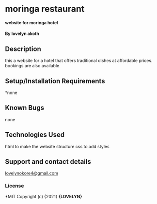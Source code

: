 # moringa restaurant
#### website for moringa hotel
#### By **lovelyn akoth**
## Description
this a website for a hotel that offers traditional dishes at affordable prices. bookings are also available.
## Setup/Installation Requirements
*none
## Known Bugs
none
## Technologies Used
html to make the website structure
css to add styles
## Support and contact details
lovelynokore4@gmail.com
### License
*MIT
Copyright (c) {2021} **{LOVELYN}**


